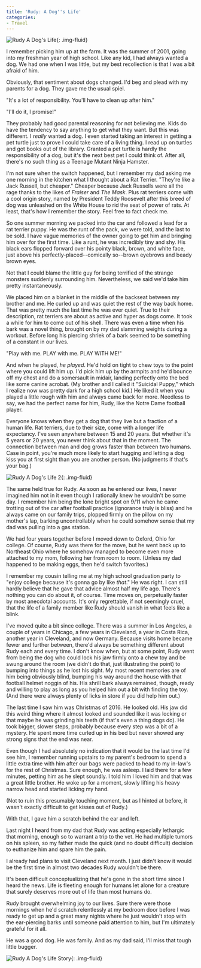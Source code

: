 ```yaml
---
title: 'Rudy: A Dog''s Life'
categories:
- Travel
---
```


![Rudy A Dog's Life](https://withoutapath.com/wp-content/uploads/2017/05/Rudy-A-Dogs-Life.jpg){: .img-fluid}

I remember picking him up at the farm. It was the summer of 2001, going into my freshman year of high school. Like any kid, I had always wanted a dog. We had one when I was little, but my best recollection is that I was a bit afraid of him.

Obviously, that sentiment about dogs changed. I'd beg and plead with my parents for a dog. They gave me the usual spiel.

"It's a lot of responsibility. You'll have to clean up after him."

"I'll do it, I promise!"

They probably had good parental reasoning for not believing me. Kids do have the tendency to say anything to get what they want. But this was different. I _really_ wanted a dog. I even started taking an interest in getting a pet turtle just to prove I could take care of a living thing. I read up on turtles and got books out of the library. Granted a pet turtle is hardly the responsibility of a dog, but it's the next best pet I could think of. After all, there's no such thing as a Teenage Mutant Ninja Hamster.<!-- more -->

I'm not sure when the switch happened, but I remember my dad asking me one morning in the kitchen what I thought about a Rat Terrier. "They're like a Jack Russell, but cheaper." Cheaper because Jack Russells were all the rage thanks to the likes of _Fraiser_ and _The Mask_. Plus rat terriers come with a cool origin story, named by President Teddy Roosevelt after this breed of dog was unleashed on the White House to rid the seat of power of rats. At least, that's how I remember the story. Feel free to fact check me.

So one summer morning we packed into the car and followed a lead for a rat terrier puppy. He was the runt of the pack, we were told, and the last to be sold. I have vague memories of the owner going to get him and bringing him over for the first time. Like a runt, he was incredibly tiny and shy. His black ears flopped forward over his pointy black, brown, and white face, just above his perfectly-placed--comically so--brown eyebrows and beady brown eyes.

Not that I could blame the little guy for being terrified of the strange monsters suddenly surrounding him. Nevertheless, we said we'd take him pretty instantaneously.

We placed him on a blanket in the middle of the backseat between my brother and me. He curled up and was quiet the rest of the way back home. That was pretty much the last time he was ever quiet. True to their description, rat terriers are about as active and hyper as dogs come. It took a while for him to come out of his shell. There was even a time when his bark was a novel thing, brought on by my dad slamming weights during a workout. Before long his piercing shriek of a bark seemed to be something of a constant in our lives.

"Play with me. PLAY with me. PLAY WITH ME!"

And when he played, _he played_. He'd hold on tight to chew toys to the point where you could lift him up. I'd pick him up by the armpits and he'd bounce off my chest and do a somersault in midair, landing perfectly onto the bed like some canine acrobat. (My brother and I called it "Suicidal Puppy," which I realize now was pretty dark for a high school kid.) He liked it when you played a little rough with him and always came back for more. Needless to say, we had the perfect name for him, Rudy, like the Notre Dame football player.

Everyone knows when they get a dog that they live but a fraction of a human life. Rat terriers, due to their size, come with a longer life expectancy. I've seen anywhere between 15 and 20 years. But whether it's 5 years or 20 years, you never think about that in the moment. The connection between man and dog grows faster than between two humans. Case in point, you're much more likely to start hugging and letting a dog kiss you at first sight than you are another person. (No judgments if that's your bag.)

![Rudy A Dog's Life 2](https://withoutapath.com/wp-content/uploads/2017/05/Rudy-A-Dogs-Life-2.jpg){: .img-fluid}

The same held true for Rudy. As soon as he entered our lives, I never imagined him not in it even though I rationally knew he wouldn't be some day. I remember him being the lone bright spot on 9/11 when he came trotting out of the car after football practice (ignorance truly is bliss) and he always came on our family trips, plopped firmly on the pillow on my mother's lap, barking uncontrollably when he could somehow sense that my dad was pulling into a gas station.

We had four years together before I moved down to Oxford, Ohio for college. Of course, Rudy was there for the move, but he went back up to Northeast Ohio where he somehow managed to become even more attached to my mom, following her from room to room. (Unless my dad happened to be making eggs, then he'd switch favorites.)

I remember my cousin telling me at my high school graduation party to "enjoy college because it's gonna go by like _that_." He was right. I can still hardly believe that he gave that advice almost half my life ago. There's nothing you can do about it, of course. Time moves on, perpetually faster by most anecdotal accounts. It's only regrettable, if not seemingly cruel, that the life of a family member like Rudy should vanish in what feels like a blink.

I've moved quite a bit since college. There was a summer in Los Angeles, a couple of years in Chicago, a few years in Cleveland, a year in Costa Rica, another year in Cleveland, and now Germany. Because visits home became fewer and further between, there'd always be something different about Rudy each and every time. I don't know when, but at some point, Rudy went from being the dog who could lock his jaw firmly onto a chew toy and be swung around the room (we didn't do that, just illustrating the point) to bumping into things as he lost his sight. My most recent memories are of him being obviously blind, bumping his way around the house with that football helmet noggin of his. His shrill bark always remained, though, ready and willing to play as long as you helped him out a bit with finding the toy. (And there were always plenty of licks in store if you did help him out.)

The last time I saw him was Christmas of 2016. He looked old. His jaw did this weird thing where it almost looked and sounded like it was locking or that maybe he was grinding his teeth (if that's even a thing dogs do). He took bigger, slower steps, probably because every step was a bit of a mystery. He spent more time curled up in his bed but never showed any strong signs that the end was near.

Even though I had absolutely no indication that it would be the last time I'd see him, I remember running upstairs to my parent's bedroom to spend a little extra time with him after our bags were packed to head to my in-law's for the rest of Christmas. Sure enough, he was asleep. I laid there for a few minutes, petting him as he slept soundly. I told him I loved him and that was a great little brother. He woke up for a moment, slowly lifting his heavy narrow head and started licking my hand.

(Not to ruin this presumably touching moment, but as I hinted at before, it wasn't exactly difficult to get kisses out of Rudy.)

With that, I gave him a scratch behind the ear and left.

Last night I heard from my dad that Rudy was acting especially lethargic that morning, enough so to warrant a trip to the vet. He had multiple tumors on his spleen, so my father made the quick (and no doubt difficult) decision to euthanize him and spare him the pain.

I already had plans to visit Cleveland next month. I just didn't know it would be the first time in almost two decades Rudy wouldn't be there.

It's been difficult conceptualizing that he's gone in the short time since I heard the news. Life is fleeting enough for humans let alone for a creature that surely deserves more out of life than most humans do.

Rudy brought overwhelming joy to our lives. Sure there were those mornings when he'd scratch relentlessly at my bedroom door before I was ready to get up and a great many nights where he just wouldn't stop with the ear-piercing barks until someone paid attention to him, but I'm ultimately grateful for it all.

He was a good dog. He was family. And as my dad said, I'll miss that tough little bugger.

![Rudy A Dog's Life Story](https://withoutapath.com/wp-content/uploads/2017/05/Rudy-A-Dogs-Life-Story-683x1024.jpg){: .img-fluid}
